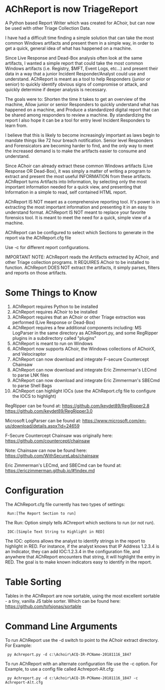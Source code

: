 # AChReport is now TriageReport

A Python based Report Writer which was created for AChoir, but can now be used with other Triage Collection Data.

I have had a difficult time finding a simple solution that can take the most common Windows artifacts and present them in a simple way, in order to get a quick, general idea of what has happened on a machine.

Since Live Response and Dead-Box analysis often look at the same artifacts, I wanted a simple report that could take the most common Windows artifacts (i.e. Registry, $MFT, Event Logs, etc...) and present their data in a way that a junior Incident Responder/Analyst could use and understand.  AChReport is meant as a tool to help Responders (junior or senior) to quickly identify obvious signs of compromise or attack, and quickly determine if deeper analysis is necessary.

The goals were to: Shorten the time it takes to get an overview of the machine, Allow junior or senior Responders to quickly understand what has happened on a machine, and Produce a standardized digital report that can be shared among responders to review a machine.  By standardizing the report I also hope it can be a tool for entry level Incident Responders to learn from.

I believe that this is likely to become increasingly important as laws begin to mandate things like 72 hour breach notification.  Senior level Responders and Forensicators are becoming harder to find, and the only way to meet the increased demand is to make the artifacts easier to consume and understand.

Since AChoir can already extract these common Windows artifacts (Live Response OR Dead-Box), it was simply a matter of writing a program to extract and present the most useful INFORMATION from these artifacts.  AChReport turns Artifacts into Information, by selecting only the most important information needed for a quick view, and presenting that Information in a simple to read, self contained HTML report.

AChReport IS NOT meant as a comprehensive reporting tool.  It's power is in extracting the most important information and presenting it in an easy to understand format.  AChReport IS NOT meant to replace your favorite forensics tool.  It is meant to meet the need for a quick, simple view of a machine.

AChReport can be configured to select which Sections to generate in the report via the AChReport.cfg file

Use -c <ConfigFileName> for different report configurations.

IMPORTANT NOTE: AChReport reads the Artifacts extracted by AChoir, and other Triage collection programs. It REQUIRES AChoir to be installed to function.  AChReport DOES NOT extract the artifacts, it simply parses, filters and reports on those artifacts.

# Some Things to Know

1. AChReport requires Python to be installed
2. AChReport requires AChoir to be installed
3. AChReport requires that an AChoir or other Triage extraction was performed (Live Response or Dead-Box)
4. AChReport requires a few additional components including: MS LogParser in the same directory as AChReport.py, and some RegRipper plugins in a subdirectory called "plugins"
5. AChReport is meant to run on Windows
6. AChReport now supports AChoir, the Windows collections of AChoirX, and Velociraptor
7. AChReport can now download and integrate F-secure Countercept Chainsaw
8. AChReport can now download and integrate Eric Zimmerman's LECmd to parse LNK files
9. AChReport can now download and integrate Eric Zimmerman's SBECmd to parse Shell Bags
10. AChReport can highlight IOCs (use the AChReport.cfg file to configure the IOCS to highlight)

RegRipper can be found at:
 https://github.com/keydet89/RegRipper2.8
 https://github.com/keydet89/RegRipper3.0

Microsoft LogParser can be found at:
 https://www.microsoft.com/en-us/download/details.aspx?id=24659

F-Secure Countercept Chainsaw was originally here:
 https://github.com/countercept/chainsaw

Note: Chainsaw can now be found here:
 https://github.com/WithSecureLabs/chainsaw

Eric Zimmerman's LECmd, and SBECmd can be found at:
 https://ericzimmerman.github.io/#!index.md


# Configuration

The AChReport.cfg file currently has two types of settings:

     Run:[The Report Section to run]

The Run: Option simply tells AChreport which sections to run (or not run).

     IOC:[Simple Text String to Highlight in RED]

The IOC: options allows the analyst to identify strings in the report to highlight in RED.
For instance, if the analyst knows that IP Address 1.2.3.4 is an Indicator, they can
add IOC:1.2.3.4 in the configuration file, and anywhere that AChReport encounters 
that string, it will highlight the entry in RED. The goal is to make known indicators easy
to identify in the report.

# Table Sorting
Tables in the AChReport are now sortable, using the most excellent sortable - a tiny, vanilla 
JS table sorter.  Which can be found here: https://github.com/tofsjonas/sortable

# Command Line Arguments

To run AChReport use the -d switch to point to the AChoir extract directory.  For Example:

     py Achreport.py -d c:\Achoir\ACQ-IR-PCName-20181116_1847

To run AChReport with an alternate configuration file use the -c option. For Example, to use a config file called Achreport-Alt.cfg:

     py Achreport.py -d c:\Achoir\ACQ-IR-PCName-20181116_1847 -c Achreport-Alt.cfg
